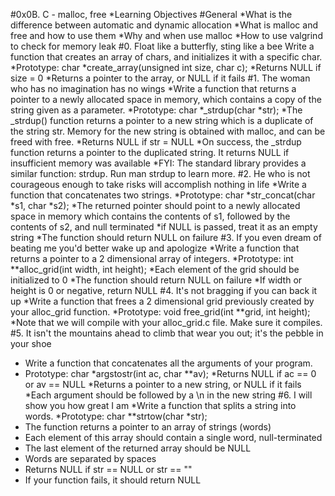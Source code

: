 #0x0B. C - malloc, free
*Learning Objectives
#General
*What is the difference between automatic and dynamic allocation
*What is malloc and free and how to use them
*Why and when use malloc
*How to use valgrind to check for memory leak
#0. Float like a butterfly, sting like a bee
Write a function that creates an array of chars, and initializes it with a specific char.
*Prototype: char *create_array(unsigned int size, char c);
*Returns NULL if size = 0
*Returns a pointer to the array, or NULL if it fails
#1. The woman who has no imagination has no wings
*Write a function that returns a pointer to a newly allocated space in memory, which contains a copy of the string given as a parameter.
*Prototype: char *_strdup(char *str);
*The _strdup() function returns a pointer to a new string which is a duplicate of the string str. Memory for the new string is obtained with malloc, and can be freed with free.
*Returns NULL if str = NULL
*On success, the _strdup function returns a pointer to the duplicated string. It returns NULL if insufficient memory was available
*FYI: The standard library provides a similar function: strdup. Run man strdup to learn more.
#2. He who is not courageous enough to take risks will accomplish nothing in life
*Write a function that concatenates two strings.
*Prototype: char *str_concat(char *s1, char *s2);
*The returned pointer should point to a newly allocated space in memory which contains the contents of s1, followed by the contents of s2, and null terminated
*if NULL is passed, treat it as an empty string
*The function should return NULL on failure
#3. If you even dream of beating me you'd better wake up and apologize
*Write a function that returns a pointer to a 2 dimensional array of integers.
*Prototype: int **alloc_grid(int width, int height);
*Each element of the grid should be initialized to 0
*The function should return NULL on failure
*If width or height is 0 or negative, return NULL
#4. It's not bragging if you can back it up
*Write a function that frees a 2 dimensional grid previously created by your alloc_grid function.
*Prototype: void free_grid(int **grid, int height);
*Note that we will compile with your alloc_grid.c file. Make sure it compiles.
#5. It isn't the mountains ahead to climb that wear you out; it's the pebble in your shoe
* Write a function that concatenates all the arguments of your program.
* Prototype: char *argstostr(int ac, char **av);
*Returns NULL if ac == 0 or av == NULL
*Returns a pointer to a new string, or NULL if it fails
*Each argument should be followed by a \n in the new string
#6. I will show you how great I am
*Write a function that splits a string into words.
*Prototype: char **strtow(char *str);
* The function returns a pointer to an array of strings (words)
* Each element of this array should contain a single word, null-terminated
* The last element of the returned array should be NULL
* Words are separated by spaces
* Returns NULL if str == NULL or str == ""
* If your function fails, it should return NULL
